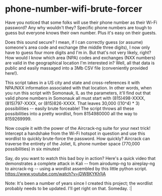 # phone-number-wifi-brute-forcer
Have you noticed that some folks will use their phone number as their Wi-Fi password? Any why wouldn't they? Specific phone numbers are tough to guess but everyone knows their own number. Plus it's easy on their guests.

Does this sound secure? I mean, if I can correctly guess (or assume) someone's area code and exchange (the middle three digits), I now only have to guess four more digits and I'm in. But that's not very likely, right? How would I know which area (NPA) codes and exchanges (NXX numbers) are valid in the geographical location I'm interested in? Well, all that data is public and easily massaged into a 3Mb CSV file (conveniently provided here!).

This script takes in a US city and state and cross-references it with NPA/NXX information associated with that location. In other words, when you run this script with Somonauk, IL as the parameters, it'll find out that valid phone numbers in Somonauk all must start with (815)498-XXXX, (815)797-XXXX, or (815)826-XXXX. That leaves 30,000 ((10^4) * 3) possibilities -- easily brute forceable! The script throws all these possibilities into a pretty wordlist, from 8154980000 all the way to 8159269999.

Now couple it with the power of the Aircrack-ng suite for your next trick! Intercept a handshake from the Wi-Fi hotspot in question and use this wordlist to quickly brute-force the password. How quickly? Aircrack can traverse the entirety of the Joliet, IL phone number space (770,000 possibilities) in six minutes!

Say, do you want to watch this bad boy in action? Here's a quick video that demonstrates a complete attack in Kali -- from airodump-ng to aireplay-ng to aircrack-ng -- using a wordlist assembled by this little python script.
https://www.youtube.com/watch?v=jDW8KYKh1jA

Note: It's been a number of years since I created this project; the wordlist probably needs to be updated. I'll get right on that. Someday. :|
